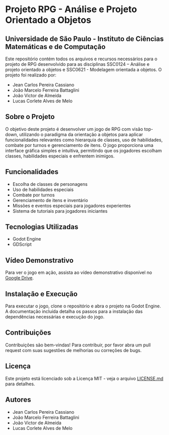 # Projeto RPG - Análise e Projeto Orientado a Objetos

## Universidade de São Paulo - Instituto de Ciências Matemáticas e de Computação

Este repositório contém todos os arquivos e recursos necessários para o projeto de RPG desenvolvido para as disciplinas SSC0124 – Análise e projeto orientado a objetos e SSC0621 - Modelagem orientada a objetos. O projeto foi realizado por:

- Jean Carlos Pereira Cassiano
- João Marcelo Ferreira Battaglini
- João Victor de Almeida
- Lucas Corlete Alves de Melo

## Sobre o Projeto

O objetivo deste projeto é desenvolver um jogo de RPG com visão top-down, utilizando o paradigma da orientação a objetos para aplicar funcionalidades relevantes como hierarquia de classes, uso de habilidades, combate por turnos e gerenciamento de itens. O jogo proporciona uma interface gráfica simples e intuitiva, permitindo que os jogadores escolham classes, habilidades especiais e enfrentem inimigos.

## Funcionalidades

- Escolha de classes de personagens
- Uso de habilidades especiais
- Combate por turnos
- Gerenciamento de itens e inventário
- Missões e eventos especiais para jogadores experientes
- Sistema de tutoriais para jogadores iniciantes

## Tecnologias Utilizadas

- Godot Engine
- GDScript

## Vídeo Demonstrativo

Para ver o jogo em ação, assista ao vídeo demonstrativo disponível no [Google Drive]([link-do-seu-video](https://drive.google.com/file/d/1YZ9AAwAuNxUR-DPZnwtWPlt1uKU-qiLu/view?usp=sharing)).

## Instalação e Execução

Para executar o jogo, clone o repositório e abra o projeto na Godot Engine. A documentação incluída detalha os passos para a instalação das dependências necessárias e execução do jogo.

## Contribuições

Contribuições são bem-vindas! Para contribuir, por favor abra um pull request com suas sugestões de melhorias ou correções de bugs.

## Licença

Este projeto está licenciado sob a Licença MIT - veja o arquivo [LICENSE.md](LICENSE.md) para detalhes.

## Autores

- Jean Carlos Pereira Cassiano
- João Marcelo Ferreira Battaglini
- João Victor de Almeida
- Lucas Corlete Alves de Melo
